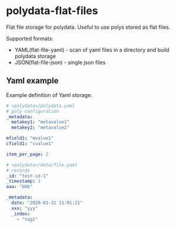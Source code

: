 # polydata-flat-files

Flat file storage for polydata. Useful to use polys stored as flat files.

Supported formats:
* YAML(flat-file-yaml) - scan of yaml files in a directory and build polydata storage
* JSON(flat-file-json) - single json files

## Yaml example

Example definition of Yaml storage:

```yaml
# <polydata>/polydata.yaml
# poly configuration
_metadata:
  metakey1: "metavalue1"
  metakey2: "metavalue2"

mfield1: "mvalue1"
cfield1: "cvalue1"

item_per_page: 2

```

```yaml
# <polydata>/data/file.yaml
# records
_id: "test-id-1"
_timestamp: 1
aaa: "bbb"

_metadata:
  date: "2020-01-31 11:01:21"
  xxx: "yyy"
  _index:
    - "tag1"


```
